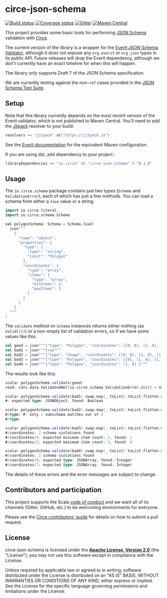 # circe-json-schema

[![Build status](https://img.shields.io/travis/circe/circe-json-schema/master.svg)](https://travis-ci.org/circe/circe-json-schema)
[![Coverage status](https://img.shields.io/codecov/c/github/circe/circe-json-schema/master.svg)](https://codecov.io/github/circe/circe-json-schema)
[![Gitter](https://img.shields.io/badge/gitter-join%20chat-green.svg)](https://gitter.im/circe/circe)
[![Maven Central](https://img.shields.io/maven-central/v/io.circe/circe-json-schema_2.13.svg)](https://maven-badges.herokuapp.com/maven-central/io.circe/circe-json-schema_2.13)

This project provides some basic tools for performing [JSON Schema][json-schema] validation with [Circe][circe].

The current version of the library is a wrapper for the [Everit JSON Schema Validator][everit], although it does
not expose any `org.everit` or `org.json` types in its public API. Future releases will drop the Everit dependency,
although we don't currently have an exact timeline for when this will happen.

The library only supports Draft 7 of the JSON Schema specification.

We are currently testing against the non-`ref` cases provided in the [JSON Schema Test Suite][test-suite].

## Setup

Note that this library currently depends on the most recent version of the Everit validator, which
is not published to Maven Central. You'll need to add the [Jitpack][jitpack] resolver to your build:

```scala
resolvers += "jitpack".at("https://jitpack.io")
```

See the [Everit documentation][everit] for the equivalent Maven configuration.

If you are using sbt, add dependency to your project :
```scala
libraryDependencies += "io.circe" %% "circe-json-schema" % "0.1.0"
```

## Usage

The `io.circe.schema` package contains just two types (`Schema` and `ValidationError`), each of which
has just a few methods. You can load a schema from either a `Json` value or a string.

```scala
import io.circe.literal._
import io.circe.schema.Schema

val polygonSchema: Schema = Schema.load(
  json"""
    {
      "type": "object",
      "properties": {
        "type": {
          "type": "string",
          "const": "Polygon"
        },
        "coordinates": {
          "type": "array",
          "items": {
            "type": "array",
            "minItems": 2,
            "maxItems": 3
          }
        }
      }
    }
  """
)
```

The `validate` method on `Schema` instances returns either nothing (as `Valid(())`) or a non-empty
list of validation errors, so if we have some values like this:

```scala
val good = json"""{"type": "Polygon", "coordinates": [[0, 0], [1, 0], [1, 1], [0, 1]] }"""
val bad1 = json"""true"""
val bad2 = json"""{"type": "Shape", "coordinates": [[0, 0], [1, 0], [1, 1], [0, 1]] }"""
val bad3 = json"""{"type": "Polygon", "coordinates": [[0], [1, 0], [1, 2, 3, 4], [0, 1]] }"""
val bad4 = json"""{"type": "Polygon", "coordinates": [1, 0] }"""
```

The results look like this:

```scala
scala> polygonSchema.validate(good)
res0: cats.data.ValidatedNel[io.circe.schema.ValidationError,Unit] = Valid(())

scala> polygonSchema.validate(bad1).swap.map(_.toList).toList.flatten.map(_.getMessage).foreach(println)
#: expected type: JSONObject, found: Boolean

scala> polygonSchema.validate(bad2).swap.map(_.toList).toList.flatten.map(_.getMessage).foreach(println)
#/type: #: only 1 subschema matches out of 2
#/type:

scala> polygonSchema.validate(bad3).swap.map(_.toList).toList.flatten.map(_.getMessage).foreach(println)
#/coordinates: 2 schema violations found
#/coordinates/0: expected minimum item count: 2, found: 1
#/coordinates/2: expected maximum item count: 3, found: 4

scala> polygonSchema.validate(bad4).swap.map(_.toList).toList.flatten.map(_.getMessage).foreach(println)
#/coordinates: 2 schema violations found
#/coordinates/0: expected type: JSONArray, found: Integer
#/coordinates/1: expected type: JSONArray, found: Integer
```

The details of these errors and the error messages are subject to change.

## Contributors and participation

This project supports the Scala [code of conduct][code-of-conduct] and we want
all of its channels (Gitter, GitHub, etc.) to be welcoming environments for everyone.

Please see the [Circe contributors' guide][contributing] for details on how to submit a pull
request.

## License

circe-json-schema is licensed under the **[Apache License, Version 2.0][apache]**
(the "License"); you may not use this software except in compliance with the
License.

Unless required by applicable law or agreed to in writing, software
distributed under the License is distributed on an "AS IS" BASIS,
WITHOUT WARRANTIES OR CONDITIONS OF ANY KIND, either express or implied.
See the License for the specific language governing permissions and
limitations under the License.

[apache]: http://www.apache.org/licenses/LICENSE-2.0
[api-docs]: https://circe.github.io/circe-json-schema/api/io/circe/
[circe]: https://github.com/circe/circe
[code-of-conduct]: https://www.scala-lang.org/conduct.html
[contributing]: https://circe.github.io/circe/contributing.html
[everit]: https://github.com/everit-org/json-schema
[jitpack]: https://jitpack.io/
[json-schema]: https://json-schema.org/
[test-suite]: https://github.com/json-schema-org/JSON-Schema-Test-Suite
